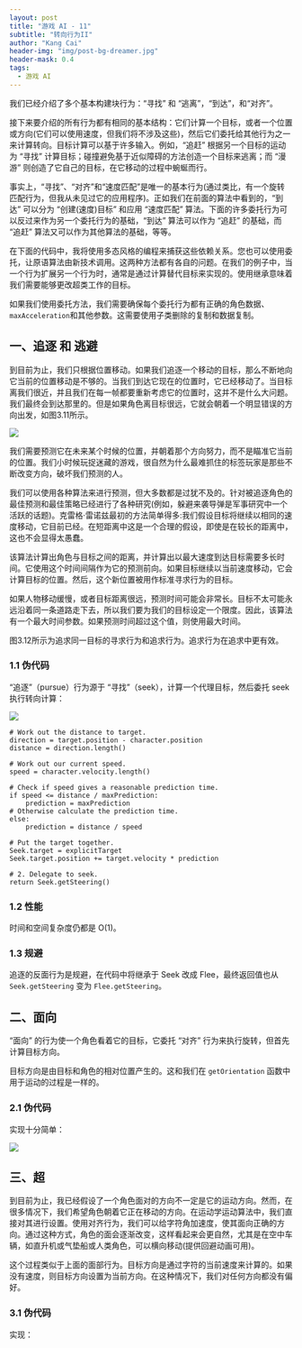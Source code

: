 ```yaml
---
layout: post
title: "游戏 AI - 11"
subtitle: "转向行为II"
author: "Kang Cai"
header-img: "img/post-bg-dreamer.jpg"
header-mask: 0.4
tags:
  - 游戏 AI
---
```



我们已经介绍了多个基本构建块行为：“寻找” 和 “逃离”，“到达”，和“对齐”。

接下来要介绍的所有行为都有相同的基本结构：它们计算一个目标，或者一个位置或方向(它们可以使用速度，但我们将不涉及这些)，然后它们委托给其他行为之一来计算转向。目标计算可以基于许多输入。例如，“追赶” 根据另一个目标的运动为 “寻找” 计算目标；碰撞避免基于近似障碍的方法创造一个目标来逃离；而 “漫游” 则创造了它自己的目标，在它移动的过程中蜿蜒而行。

事实上，“寻找”、“对齐”和“速度匹配”是唯一的基本行为(通过类比，有一个旋转匹配行为，但我从未见过它的应用程序)。正如我们在前面的算法中看到的，“到达” 可以分为 “创建(速度)目标” 和应用 “速度匹配” 算法。下面的许多委托行为可以反过来作为另一个委托行为的基础，“到达” 算法可以作为 “追赶” 的基础，而 “追赶” 算法又可以作为其他算法的基础，等等。

在下面的代码中，我将使用多态风格的编程来捕获这些依赖关系。您也可以使用委托，让原语算法由新技术调用。这两种方法都有各自的问题。在我们的例子中，当一个行为扩展另一个行为时，通常是通过计算替代目标来实现的。使用继承意味着我们需要能够更改超类工作的目标。

如果我们使用委托方法，我们需要确保每个委托行为都有正确的角色数据、`maxAcceleration`和其他参数。这需要使用子类删除的复制和数据复制。

## 一、追逐 和 逃避

到目前为止，我们只根据位置移动。如果我们追逐一个移动的目标，那么不断地向它当前的位置移动是不够的。当我们到达它现在的位置时，它已经移动了。当目标离我们很近，并且我们在每一帧都要重新考虑它的位置时，这并不是什么大问题。我们最终会到达那里的。但是如果角色离目标很远，它就会朝着一个明显错误的方向出发，如图3.11所示。

<img src="https://kangcai.github.io/img/in-post/post-gameai/12.1.PNG"/>

我们需要预测它在未来某个时候的位置，并朝着那个方向努力，而不是瞄准它当前的位置。我们小时候玩捉迷藏的游戏，很自然为什么最难抓住的标签玩家是那些不断改变方向，破坏我们预测的人。

我们可以使用各种算法来进行预测，但大多数都是过犹不及的。针对被追逐角色的最佳预测和最佳策略已经进行了各种研究(例如，躲避来袭导弹是军事研究中一个活跃的话题)。克雷格·雷诺兹最初的方法简单得多:我们假设目标将继续以相同的速度移动，它目前已经。在短距离中这是一个合理的假设，即使是在较长的距离中，这也不会显得太愚蠢。

该算法计算出角色与目标之间的距离，并计算出以最大速度到达目标需要多长时间。它使用这个时间间隔作为它的预测前向。如果目标继续以当前速度移动，它会计算目标的位置。然后，这个新位置被用作标准寻求行为的目标。

如果人物移动缓慢，或者目标距离很远，预测时间可能会非常长。目标不太可能永远沿着同一条道路走下去，所以我们要为我们的目标设定一个限度。因此，该算法有一个最大时间参数。如果预测时间超过这个值，则使用最大时间。

图3.12所示为追求同一目标的寻求行为和追求行为。追求行为在追求中更有效。

### 1.1 伪代码

“追逐”（pursue）行为源于 “寻找”（seek），计算一个代理目标，然后委托 seek 执行转向计算：

<img src="https://kangcai.github.io/img/in-post/post-gameai/12.2.PNG"/>

```buildoutcfg
# Work out the distance to target.
direction = target.position - character.position
distance = direction.length()

# Work out our current speed.
speed = character.velocity.length()

# Check if speed gives a reasonable prediction time.
if speed <= distance / maxPrediction:
    prediction = maxPrediction
# Otherwise calculate the prediction time.
else:
    prediction = distance / speed

# Put the target together.
Seek.target = explicitTarget
Seek.target.position += target.velocity * prediction

# 2. Delegate to seek.
return Seek.getSteering()
```

### 1.2 性能

时间和空间复杂度仍都是 O(1)。

### 1.3 规避

追逐的反面行为是规避，在代码中将继承于 Seek 改成 Flee，最终返回值也从 `Seek.getSteering` 变为 `Flee.getSteering`。

## 二、面向

“面向” 的行为使一个角色看着它的目标，它委托 “对齐” 行为来执行旋转，但首先计算目标方向。

目标方向是由目标和角色的相对位置产生的。这和我们在 `getOrientation` 函数中用于运动的过程是一样的。

### 2.1 伪代码

实现十分简单：

<img src="https://kangcai.github.io/img/in-post/post-gameai/12.3.PNG"/>

## 三、超

到目前为止，我已经假设了一个角色面对的方向不一定是它的运动方向。然而，在很多情况下，我们希望角色朝着它正在移动的方向。在运动学运动算法中，我们直接对其进行设置。使用对齐行为，我们可以给字符角加速度，使其面向正确的方向。通过这种方式，角色的面会逐渐改变，这样看起来会更自然，尤其是在空中车辆，如直升机或气垫船或人类角色，可以横向移动(提供回避动画可用)。

这个过程类似于上面的面部行为。目标方向是通过字符的当前速度来计算的。如果没有速度，则目标方向设置为当前方向。在这种情况下，我们对任何方向都没有偏好。

### 3.1 伪代码

实现：